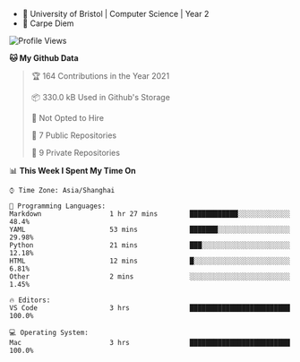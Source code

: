 - :school: University of Bristol | Computer Science | Year 2
- :musical_keyboard: Carpe Diem

<!--START_SECTION:waka-->
![Profile Views](http://img.shields.io/badge/Profile%20Views-99-blue)

**🐱 My Github Data** 

> 🏆 164 Contributions in the Year 2021
 > 
> 📦 330.0 kB Used in Github's Storage 
 > 
> 🚫 Not Opted to Hire
 > 
> 📜 7 Public Repositories 
 > 
> 🔑 9 Private Repositories  
 > 
📊 **This Week I Spent My Time On** 

```text
⌚︎ Time Zone: Asia/Shanghai

💬 Programming Languages: 
Markdown                 1 hr 27 mins        ████████████░░░░░░░░░░░░░   48.4% 
YAML                     53 mins             ███████░░░░░░░░░░░░░░░░░░   29.98% 
Python                   21 mins             ███░░░░░░░░░░░░░░░░░░░░░░   12.18% 
HTML                     12 mins             █░░░░░░░░░░░░░░░░░░░░░░░░   6.81% 
Other                    2 mins              ░░░░░░░░░░░░░░░░░░░░░░░░░   1.45%

🔥 Editors: 
VS Code                  3 hrs               █████████████████████████   100.0%

💻 Operating System: 
Mac                      3 hrs               █████████████████████████   100.0%

```


<!--END_SECTION:waka-->